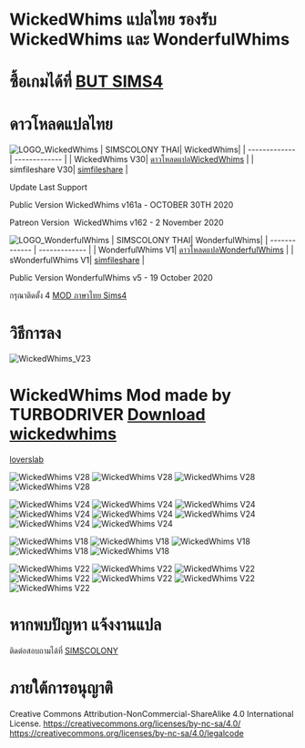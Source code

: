 # WickedWhims แปลไทย รองรับ WickedWhims และ WonderfulWhims
# ซื้อเกมได้ที่ [BUT SIMS4](https://www.cdkeys.com/pc/games/the-sims-4-standard-edition-pc-cd-key-origin?mw_aref=simscolony)


# ดาวโหลดแปลไทย 
![LOGO_WickedWhims](https://img.itch.zone/aW1nLzMzMDExODAucG5n/original/mSNqg3.png)
| SIMSCOLONY THAI| WickedWhims|
| ------------- | ------------- |
| WickedWhims V30| [ดาวโหลดแปลWickedWhims](https://github.com/simcolony/WickedWhims_Traditional_THAI/raw/master/SIMSCOLONY_WickedWhims_THV30.package) |
| simfileshare V30| [simfileshare](http://simfil.es/2143078/) |

Update Last Support

Public Version WickedWhims v161a - OCTOBER 30TH 2020

Patreon Version  WickedWhims v162 - 2 November 2020


![LOGO_WonderfulWhims](https://img.itch.zone/aW1nLzQyNjc4NDEucG5n/original/bivTAu.png)
| SIMSCOLONY THAI| WonderfulWhims|
| ------------- | ------------- |
| WonderfulWhims V1| [ดาวโหลดแปลWonderfulWhims](https://github.com/simcolony/WickedWhims_Traditional_THAI/raw/master/SIMSCOLONY_WonderfulWhims_Thai_V1.package) |
| sWonderfulWhims V1| [simfileshare](http://simfil.es/2143079/) |

Public Version WonderfulWhims v5 - 19 October 2020

กรุณาติดตั้ง 4 [MOD ภาษาไทย Sims4](https://simcolony.github.io/TS4THDEMO/)

# วิธีการลง
![WickedWhims_V23](https://i.imgur.com/ie5dS6B.jpg)

# WickedWhims Mod made by TURBODRIVER   [Download wickedwhims](http://wickedwhims.tumblr.com/) 
[loverslab](https://www.loverslab.com/files/file/5755-sims-4-thai-translation-for-wickedwhims-435140c-16-april-2019/)


![WickedWhims V28](https://i.imgur.com/LRf8V2O.jpg)
![WickedWhims V28](https://i.imgur.com/ZrQasiN.jpg)
![WickedWhims V28](https://i.imgur.com/EPHM9nK.jpg)
![WickedWhims V28](https://i.imgur.com/8zXbPhx.jpg)

![WickedWhims V24](https://i.imgur.com/34GSL2S.jpg)
![WickedWhims V24](https://i.imgur.com/rppsRWD.jpg)
![WickedWhims V24](https://i.imgur.com/EumppKh.jpg)
![WickedWhims V24](https://i.imgur.com/AtVlOpM.jpg)
![WickedWhims V24](https://i.imgur.com/VlXvCl9.jpg)
![WickedWhims V24](https://i.imgur.com/1FqiZmm.jpg)
![WickedWhims V24](https://i.imgur.com/vfTgFyH.jpg)
![WickedWhims V24](https://i.imgur.com/7dFetNb.jpg)

![WickedWhims V18](https://i.imgur.com/N6UNmAB.jpg)
![WickedWhims V18](https://i.imgur.com/JLEWHZH.jpg)
![WickedWhims V18](https://i.imgur.com/TwQpZks.jpg)
![WickedWhims V18](https://i.imgur.com/riqX0cK.jpg)
![WickedWhims V18](https://i.imgur.com/eSFQ7BX.jpg)

![WickedWhims V22](https://i.imgur.com/bOlxwvI.jpg)
![WickedWhims V22](https://i.imgur.com/I6H4cyT.jpg)
![WickedWhims V22](https://i.imgur.com/gkxiIhQ.jpg)
![WickedWhims V22](https://i.imgur.com/Sx5KaVS.jpg)
![WickedWhims V22](https://i.imgur.com/YThbaDS.jpg)
![WickedWhims V22](https://i.imgur.com/B0kUj6N.jpg)
![WickedWhims V22](https://i.imgur.com/wjaeC0n.jpg)



# หากพบปัญหา แจ้งงานแปล
ติดต่อสอบถามได้ที่ [SIMSCOLONY](https://www.facebook.com/SimsColony/)

# ภายใต้การอนุญาติ 
Creative Commons Attribution-NonCommercial-ShareAlike 4.0 International License.
https://creativecommons.org/licenses/by-nc-sa/4.0/
https://creativecommons.org/licenses/by-nc-sa/4.0/legalcode
